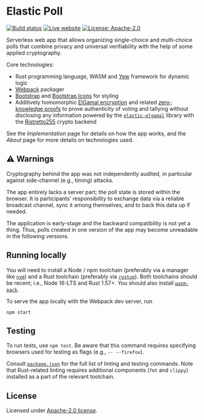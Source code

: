 # Elastic Poll

[![Build status][ci-image]][ci-url]
[![Live website][website-image]][website-url]
[![License: Apache-2.0][license-image]][license-url]

[ci-image]: https://github.com/slowli/elasticpoll.app/actions/workflows/ci.yml/badge.svg
[ci-url]: https://github.com/slowli/elasticpoll.app/actions/workflows/ci.yml
[website-image]: https://img.shields.io/badge/website-live-blue.svg
[website-url]: https://elasticpoll.app/
[license-image]: https://img.shields.io/github/license/slowli/elasticpoll.app.svg
[license-url]: https://github.com/slowli/elasticpoll.app/blob/main/LICENSE

Serverless web app that allows organizing single-choice and multi-choice polls 
that combine privacy and universal verifiability with the help of 
some applied cryptography.

Core technologies:

- Rust programming language, WASM and [Yew] framework for dynamic logic
- [Webpack] packager
- [Bootstrap] and [Bootstrap Icons] for styling
- Additively homomorphic [ElGamal encryption] and related [zero-knowledge proofs][ZKP]
  to prove authenticity of voting and tallying without disclosing any information
  powered by the [`elastic-elgamal`] library with the [Ristretto255] crypto backend

See the *Implementation* page for details on how the app works, 
and the *About* page for more details on technologies used.

## ⚠ Warnings

Cryptography behind the app was not independently audited, in particular
against side-channel (e.g., timing) attacks.

The app entirely lacks a server part; the poll state is stored within the browser.
It is participants’ responsibility to exchange data via a reliable broadcast channel,
sync it among themselves, and to back this data up if needed.

The application is early-stage and the backward compatibility is not yet a thing.
Thus, polls created in one version of the app may become unreadable in the following versions.

## Running locally

You will need to install a Node / npm toolchain (preferably via a manager like [`nvm`])
and a Rust toolchain (preferably via [`rustup`]). Both toolchains should be recent; i.e., Node 16-LTS
and Rust 1.57+. You should also install [`wasm-pack`].

To serve the app locally with the Webpack dev server, run

```shell
npm start
```

## Testing

To run tests, use `npm test`.
Be aware that this command requires specifying browsers used for testing as flags
(e.g., `-- --firefox`).

Consult [`package.json`](package.json) for the full list of linting and testing commands.
Note that Rust-related linting requires additional components (`fmt` and `clippy`) installed as a part
of the relevant toolchain.

## License

Licensed under [Apache-2.0 license](LICENSE).

[Yew]: https://yew.rs/
[Webpack]: https://webpack.js.org/
[Bootstrap]: https://getbootstrap.com/
[Bootstrap Icons]: https://icons.getbootstrap.com/
[ElGamal encryption]: https://en.wikipedia.org/wiki/ElGamal_encryption
[ZKP]: https://en.wikipedia.org/wiki/Zero-knowledge_proof
[Ristretto255]: https://ristretto.group/
[`elastic-elgamal`]: https://github.com/slowli/elastic-elgamal
[`nvm`]: https://github.com/creationix/nvm
[`rustup`]: https://rustup.rs/
[`wasm-pack`]: https://rustwasm.github.io/wasm-pack/installer/
